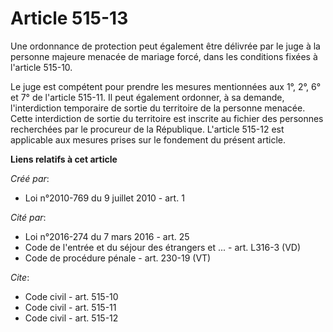 # Article 515-13

Une ordonnance de protection peut également être délivrée par le juge à la personne majeure menacée de mariage forcé, dans
les conditions fixées à l'article 515-10. 

Le juge est compétent pour prendre les mesures mentionnées aux 1°, 2°, 6° et 7° de l'article 515-11. Il peut également
ordonner, à sa demande, l'interdiction temporaire de sortie du territoire de la personne menacée. Cette interdiction de
sortie du territoire est inscrite au fichier des personnes recherchées par le procureur de la République. L'article 515-12
est applicable aux mesures prises sur le fondement du présent article.

**Liens relatifs à cet article**

_Créé par_:

  - Loi n°2010-769 du 9 juillet 2010 - art. 1

_Cité par_:

  - Loi n°2016-274 du 7 mars 2016 - art. 25
  - Code de l'entrée et du séjour des étrangers et ... - art. L316-3 (VD)
  - Code de procédure pénale - art. 230-19 (VT)

_Cite_:

  - Code civil - art. 515-10
  - Code civil - art. 515-11
  - Code civil - art. 515-12
